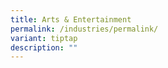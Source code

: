 ```yaml
---
title: Arts & Entertainment
permalink: /industries/permalink/
variant: tiptap
description: ""
---
```

